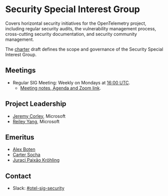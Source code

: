 # Security Special Interest Group

Covers horizontal security initiatives for the OpenTelemetry project, including
regular security audits, the vulnerability management process, cross-cutting
security documentation, and security community management.

The [charter](./sig-security-charter.md) draft defines the scope and governance
of the Security Special Interest Group.

## Meetings

* Regular SIG Meeting: Weekly on Mondays at [16:00
  UTC](https://dateful.com/convert/utc?t=16).
  * [Meeting notes, Agenda and Zoom
  link](https://docs.google.com/document/d/1P2xejC7lEkOV_Z-8E0oZPXLK5HOnUPNuRqKP0ZQ5fpg).

## Project Leadership

* [Jeremy Corley](https://github.com/ms-jcorley), Microsoft
* [Reiley Yang](https://github.com/reyang), Microsoft

## Emeritus

* [Alex Boten](https://github.com/codeboten)
* [Carter Socha](https://github.com/cartersocha)
* [Juraci Paixão Kröhling](https://github.com/jpkrohling)

## Contact

* Slack:
  [#otel-sig-security](https://cloud-native.slack.com/archives/C05A85QC281)
